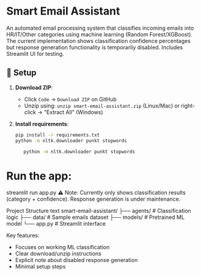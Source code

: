 # Smart Email Assistant

An automated email processing system that classifies incoming emails into HR/IT/Other categories using machine learning (Random Forest/XGBoost). The current implementation shows classification confidence percentages but response generation functionality is temporarily disabled. Includes Streamlit UI for testing.

## 🚀 Setup
1. **Download ZIP**:
   - Click `Code` → `Download ZIP` on GitHub
   - Unzip using: `unzip smart-email-assistant.zip` (Linux/Mac) or right-click → "Extract All" (Windows)

2. **Install requirements**:
   ```bash
   pip install -r requirements.txt
   python -m nltk.downloader punkt stopwords

      python -m nltk.downloader punkt stopwords
# Run the app:

streamlit run app.py
⚠️ Note: Currently only shows classification results (category + confidence). Response generation is under maintenance.

Project Structure
text
smart-email-assistant/
├── agents/           # Classification logic
├── data/            # Sample emails dataset
├── models/          # Pretrained ML model
└── app.py           # Streamlit interface

Key features:
- Focuses on working ML classification
- Clear download/unzip instructions
- Explicit note about disabled response generation
- Minimal setup steps
